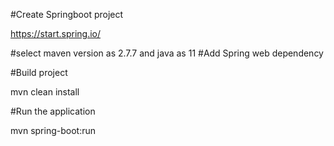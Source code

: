 #Create Springboot project

https://start.spring.io/

#select maven version as 2.7.7 and java as 11
#Add Spring web dependency

#Build project

mvn clean install

#Run the application

mvn spring-boot:run